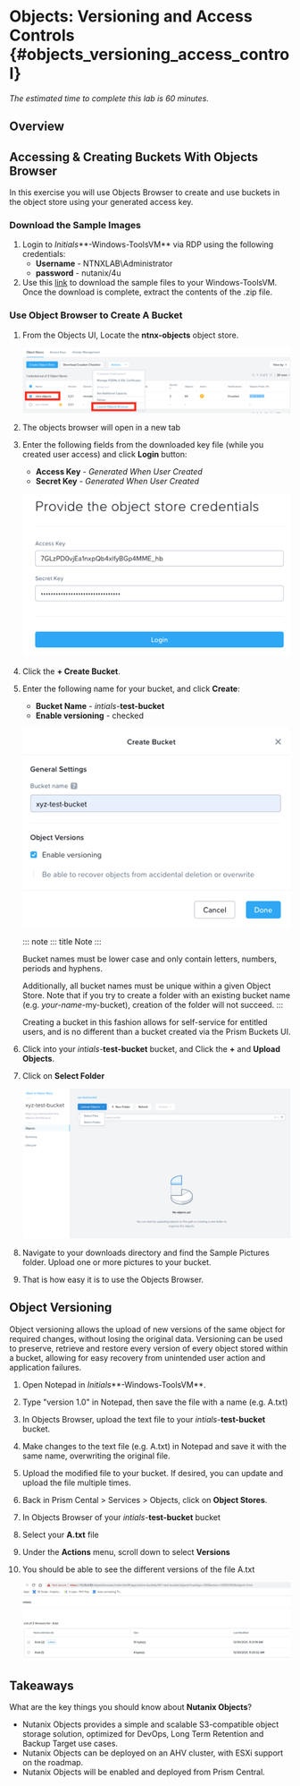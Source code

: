 # Objects: Versioning and Access Controls {#objects_versioning_access_control}

*The estimated time to complete this lab is 60 minutes.*

## Overview

## Accessing & Creating Buckets With Objects Browser

In this exercise you will use Objects Browser to create and use buckets
in the object store using your generated access key.

### Download the Sample Images

1.  Login to *Initials***-Windows-ToolsVM** via RDP using the following
    credentials:
    -   **Username** - NTNXLAB\\Administrator
    -   **password** - nutanix/4u
2.  Use this
    [link](http://10.42.194.11/workshop_staging/peer/SampleData_Small.zip)
    to download the sample files to your Windows-ToolsVM. Once the
    download is complete, extract the contents of the .zip file.

### Use Object Browser to Create A Bucket

1.  From the Objects UI, Locate the **ntnx-objects** object store.

    ![](images/objects_06.png)

2.  The objects browser will open in a new tab

3.  Enter the following fields from the downloaded key file (while you
    created user access) and click **Login** button:

    -   **Access Key** - *Generated When User Created*
    -   **Secret Key** - *Generated When User Created*

    ![](images/objects_08.png)

4.  Click the **+ Create Bucket**.

5.  Enter the following name for your bucket, and click **Create**:

    -   **Bucket Name** - *intials*-**test-bucket**
    -   **Enable versioning** - checked

    ![](images/objects_08b.png)

    ::: note
    ::: title
    Note
    :::

    Bucket names must be lower case and only contain letters, numbers,
    periods and hyphens.

    Additionally, all bucket names must be unique within a given Object
    Store. Note that if you try to create a folder with an existing
    bucket name (e.g. *your-name*-my-bucket), creation of the folder
    will not succeed.
    :::

    Creating a bucket in this fashion allows for self-service for
    entitled users, and is no different than a bucket created via the
    Prism Buckets UI.

6.  Click into your *intials*-**test-bucket** bucket, and Click the
    **+** and **Upload Objects**.

7.  Click on **Select Folder**

    ![](images/objects_08c.png)

8.  Navigate to your downloads directory and find the Sample Pictures
    folder. Upload one or more pictures to your bucket.

9.  That is how easy it is to use the Objects Browser.

## Object Versioning

Object versioning allows the upload of new versions of the same object
for required changes, without losing the original data. Versioning can
be used to preserve, retrieve and restore every version of every object
stored within a bucket, allowing for easy recovery from unintended user
action and application failures.

1.  Open Notepad in *Initials***-Windows-ToolsVM**.

2.  Type "version 1.0" in Notepad, then save the file with a name (e.g.
    A.txt)

3.  In Objects Browser, upload the text file to your
    *intials*-**test-bucket** bucket.

4.  Make changes to the text file (e.g. A.txt) in Notepad and save it
    with the same name, overwriting the original file.

5.  Upload the modified file to your bucket. If desired, you can update
    and upload the file multiple times.

6.  Back in Prism Cental \> Services \> Objects, click on **Object
    Stores**.

7.  In Objects Browser of your *intials*-**test-bucket** bucket

8.  Select your **A.txt** file

9.  Under the **Actions** menu, scroll down to select **Versions**

10. You should be able to see the different versions of the file A.txt

    ![](images/objects_09.png)

## Takeaways

What are the key things you should know about **Nutanix Objects**?

-   Nutanix Objects provides a simple and scalable S3-compatible object
    storage solution, optimized for DevOps, Long Term Retention and
    Backup Target use cases.
-   Nutanix Objects can be deployed on an AHV cluster, with ESXi support
    on the roadmap.
-   Nutanix Objects will be enabled and deployed from Prism Central.
